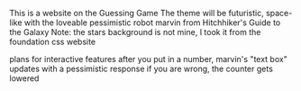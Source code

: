 This is a website on the Guessing Game
The theme will be futuristic, space-like with the loveable pessimistic robot marvin
from Hitchhiker's Guide to the Galaxy
Note: the stars background is not mine, I took it from the foundation css website


plans for interactive features
after you put in a number, marvin's "text box" updates with a pessimistic response
if you are wrong, the counter gets lowered
